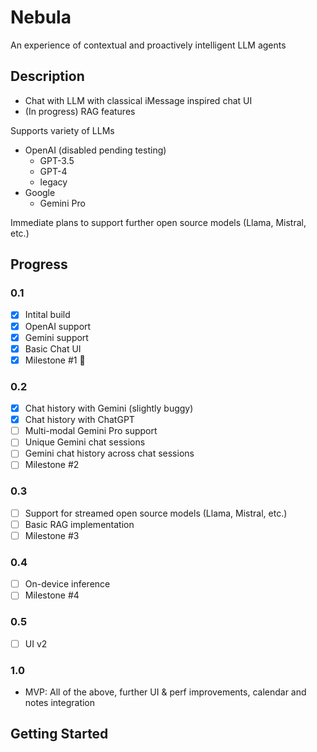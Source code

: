# Nebula

An experience of contextual and proactively intelligent LLM agents

## Description

* Chat with LLM with classical iMessage inspired chat UI
* (In progress) RAG features

Supports variety of LLMs 
* OpenAI (disabled pending testing)
    * GPT-3.5
    * GPT-4
    * legacy
* Google
    * Gemini Pro

 Immediate plans to support further open source models (Llama, Mistral, etc.)
 
## Progress

### 0.1
- [x] Intital build
- [x] OpenAI support
- [x] Gemini support
- [x] Basic Chat UI
- [x] Milestone #1 :tada:

### 0.2
- [x] Chat history with Gemini (slightly buggy)
- [x] Chat history with ChatGPT
- [ ] Multi-modal Gemini Pro support
- [ ] Unique Gemini chat sessions
- [ ] Gemini chat history across chat sessions
- [ ] Milestone #2

### 0.3
- [ ] Support for streamed open source models (Llama, Mistral, etc.)
- [ ] Basic RAG implementation
- [ ] Milestone #3

### 0.4
- [ ] On-device inference
- [ ] Milestone #4

### 0.5
- [ ] UI v2
### 1.0
* MVP: All of the above, further UI & perf improvements, calendar and notes integration


## Getting Started
